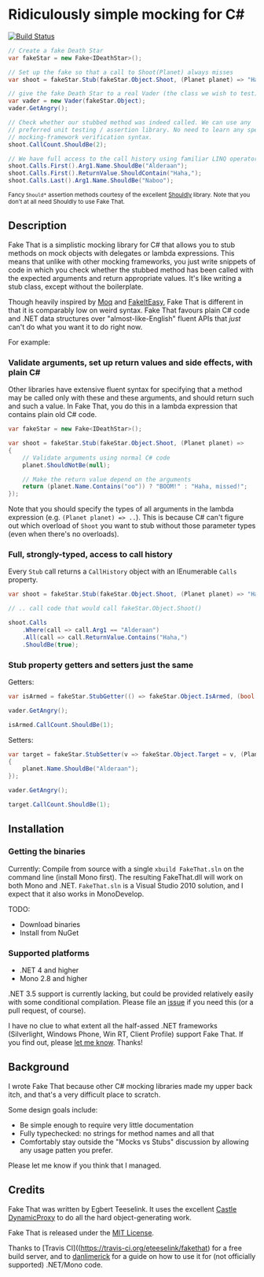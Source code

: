 Ridiculously simple mocking for C#
==================================

[![Build Status](https://travis-ci.org/eteeselink/fakethat.png)](https://travis-ci.org/eteeselink/fakethat)

``` c#
// Create a fake Death Star
var fakeStar = new Fake<IDeathStar>();

// Set up the fake so that a call to Shoot(Planet) always misses
var shoot = fakeStar.Stub(fakeStar.Object.Shoot, (Planet planet) => "Haha, missed!");

// give the fake Death Star to a real Vader (the class we wish to test)
var vader = new Vader(fakeStar.Object);
vader.GetAngry();

// Check whether our stubbed method was indeed called. We can use any 
// preferred unit testing / assertion library. No need to learn any special 
// mocking-framework verification syntax.
shoot.CallCount.ShouldBe(2);

// We have full access to the call history using familiar LINQ operators.
shoot.Calls.First().Arg1.Name.ShouldBe("Alderaan");
shoot.Calls.First().ReturnValue.ShouldContain("Haha,");
shoot.Calls.Last().Arg1.Name.ShouldBe("Naboo");
```
<sup>Fancy `Should*` assertion methods courtesy of the excellent [Shouldly](http://shouldly.github.io/) library. Note that you don't at all need Shouldly to use Fake That.</sup>

Description
-----------

Fake That is a simplistic mocking library for C# 
that allows you to stub methods on mock objects with delegates or lambda expressions. 
This means that unlike with other mocking frameworks, 
you just write snippets of code in which you check whether the stubbed method has been called with the expected arguments and return appropriate values. 
It's like writing a stub class, except without the boilerplate.

Though heavily inspired by [Moq](http://code.google.com/p/moq/) and [FakeItEasy](https://github.com/FakeItEasy/FakeItEasy), 
Fake That is different in that it is comparably low on weird syntax.
Fake That favours plain C# code and .NET data structures over "almost-like-English" fluent APIs that *just* can't do what you want it to do right now.

For example:

### Validate arguments, set up return values and side effects, with plain C# 

Other libraries have extensive fluent syntax for specifying that a method may be called
only with these and these arguments, and should return such and such a value. 
In Fake That, you do this in a lambda expression that contains plain old C# code.

``` c#
var fakeStar = new Fake<IDeathStar>();

var shoot = fakeStar.Stub(fakeStar.Object.Shoot, (Planet planet) =>
{
    // Validate arguments using normal C# code
    planet.ShouldNotBe(null);

    // Make the return value depend on the arguments
    return (planet.Name.Contains("oo")) ? "BOOM!" : "Haha, missed!";
});
```

Note that you should specify the types of all arguments in the lambda expression (e.g. `(Planet planet) => ..`).
This is because C# can't figure out which overload of `Shoot` you want to stub without those parameter types
(even when there's no overloads).

### Full, strongly-typed, access to call history

Every `Stub` call returns a `CallHistory` object with an IEnumerable `Calls` property.

``` c#
var shoot = fakeStar.Stub(fakeStar.Object.Shoot, (Planet planet) => "Haha, missed!");

// .. call code that would call fakeStar.Object.Shoot()

shoot.Calls
	.Where(call => call.Arg1 == "Alderaan")
	.All(call => call.ReturnValue.Contains("Haha,")
	.ShouldBe(true);
```

### Stub property getters and setters just the same

Getters:

``` c#
var isArmed = fakeStar.StubGetter(() => fakeStar.Object.IsArmed, (bool armed) => true);

vader.GetAngry();

isArmed.CallCount.ShouldBe(1);
```

Setters:

``` c#
var target = fakeStar.StubSetter(v => fakeStar.Object.Target = v, (Planet planet) => 
{
    planet.Name.ShouldBe("Alderaan");
});

vader.GetAngry();

target.CallCount.ShouldBe(1);
```


Installation
------------

### Getting the binaries

Currently: Compile from source with a single `xbuild FakeThat.sln` on the command line (install Mono first).
The resulting FakeThat.dll will work on both Mono and .NET.
`FakeThat.sln` is a Visual Studio 2010 solution, and I expect that it also works in MonoDevelop.

TODO:
* Download binaries
* Install from NuGet

### Supported platforms

* .NET 4 and higher
* Mono 2.8 and higher

.NET 3.5 support is currently lacking, 
but could be provided relatively easily with some conditional compilation. 
Please file an [issue](./issues) if you need this (or a pull request, of course).

I have no clue to what extent all the half-assed .NET frameworks 
(Silverlight, Windows Phone, Win RT, Client Profile) support Fake That.
If you find out, please [let me know](./issues). Thanks!


Background
---------
I wrote Fake That because other C# mocking libraries made my upper back itch, 
and that's a very difficult place to scratch. 

Some design goals include:
* Be simple enough to require very little documentation
* Fully typechecked: no strings for method names and all that
* Comfortably stay outside the "Mocks vs Stubs" discussion by allowing any usage patten you prefer.

Please let me know if you think that I managed.


Credits
-------

Fake That was written by Egbert Teeselink. It uses the excellent <a href="http://www.castleproject.org/dynamicproxy/index.html">Castle DynamicProxy</a> to do all the hard object-generating work.

Fake That is released under the <a href="http://creativecommons.org/licenses/MIT/">MIT License</a>.

Thanks to [Travis CI]((https://travis-ci.org/eteeselink/fakethat) for a free build server, and to [danlimerick](http://danlimerick.wordpress.com/2013/02/03/build-your-open-source-net-project-on-travis-ci/) 
for a guide on how to use it for (not officially supported) .NET/Mono code.
